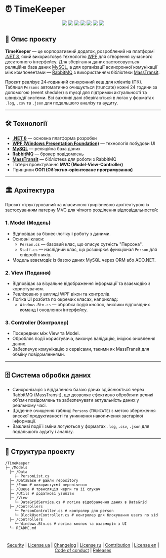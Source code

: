 # ⏰ TimeKeeper

<div align="center">

![](https://img.shields.io/github/issues/fxhxyz4/TimeKeeper)
![](https://img.shields.io/github/commit-activity/t/fxhxyz4/TimeKeeper)
![](https://img.shields.io/github/forks/fxhxyz4/TimeKeeper)
![](https://img.shields.io/github/languages/top/fxhxyz4/TimeKeeper)
![](https://img.shields.io/github/downloads/fxhxyz4/TimeKeeper/total)
![](https://img.shields.io/github/languages/code-size/fxhxyz4/TimeKeeper)
![](https://img.shields.io/github/license/fxhxyz4/TimeKeeper)
    
</div>

## 📖 Опис проєкту

**TimeKeeper** — це корпоративний додаток, розроблений на платформі [.NET 8](https://dotnet.microsoft.com/en-us/), який використовує технологію [WPF](https://learn.microsoft.com/en-us/dotnet/desktop/wpf/) для створення сучасного десктопного інтерфейсу. Для зберігання даних застосовується реляційна база даних [MySQL](https://www.mysql.com/), а для організації асинхронної комунікації між компонентами — [RabbitMQ](https://www.rabbitmq.com/) з використанням бібліотеки [MassTransit](https://masstransit-project.com/).

Проєкт реалізує 24-годинний синхронний кеш для клієнтів (ПК). Таблиця `Persons` автоматично очищується (truncate) кожні 24 години за допомогою (event sheduler) в mysql для підтримки актуальності та швидкодії системи. Всі важливі дані зберігаються в логах у форматах `.log`, `.csv` та `.json` для подальшого аналізу та аудиту.

---

## 🛠 Технології

- **[.NET 8](https://dotnet.microsoft.com/en-us/)** — основна платформа розробки
- **[WPF (Windows Presentation Foundation)](https://learn.microsoft.com/en-us/dotnet/desktop/wpf/)** — технологія побудови UI
- **[MySQL](https://www.mysql.com/)** — реляційна база даних
- **[RabbitMQ](https://www.rabbitmq.com/)** — брокер повідомлень
- **[MassTransit](https://masstransit-project.com/)** — бібліотека для роботи з RabbitMQ
- Патерн проектування **MVC (Model-View-Controller)**  
- Принципи **ООП (Об’єктно-орієнтоване програмування)**  

---

## 🏛 Архітектура

Проєкт структурований за класичною трирівневою архітектурою із застосуванням патерну MVC для чіткого розділення відповідальностей:

### 1. **Model (Модель)**

- Відповідає за бізнес-логіку і роботу з даними.
- Основні класи:  
  - `Person.cs` — базовий клас, що описує сутність "Персона".  
  - `Staff.cs` — наслідний клас, що розширює функціонал `Person` для співробітників.
- Модель взаємодіє із базою даних MySQL через ORM або ADO.NET.

### 2. **View (Подання)**

- Відповідає за візуальне відображення інформації та взаємодію з користувачем.
- Реалізовано у вигляді WPF вікон та контролів.
- Логіка UI розбита по окремих класах, наприклад:  
  - `Windows.Btn.cs` — обробка подій кнопок, виклики відповідних команд і оновлення інтерфейсу.

### 3. **Controller (Контролер)**

- Посередник між View та Model.
- Обробляє події користувача, виконує валідацію, ініціює оновлення даних.
- Забезпечує комунікацію з сервісами, такими як MassTransit для обміну повідомленнями.

---

## 🗄 Система обробки даних

- Синхронізація з віддаленою базою даних здійснюється через RabbitMQ (MassTransit), що дозволяє ефективно обробляти великі об’єми повідомлень та забезпечувати актуальність даних у реальному часі.
- Щоденне очищення таблиці `Persons` (`TRUNCATE`) з метою збереження високої продуктивності та уникнення накопичення застарілої інформації.
- Важливі події і зміни логуються у форматах `.log`, `.csv`, `.json` для подальшого аудиту і аналізу.

---

## 📂 Структура проекту
```
/TimeKeeper
├─ /Models
  ├─ /Data
    ├─ PersonList.cs
  ├─ /DataBase # файли repository
  ├─ /Enum # використуємі перелічення
  ├─ /Queue # трансляція черги та її слухач
  ├─ /Utils # додаткові утиліти
  ├─ /View
    └─ DataGridService.cs # логіка відображення даних в DataGrid
  ├─ /Controllers
    └─ PersonController.cs # контролер для person
    └─ BlockUserController.cs # контролер для блокування users по sid
  ├─ /Controllers
    └─ Windows.Btn.cs # логіка кнопок та взаємодія з UI
  └─ README.md
```

#

<div align="center">

###  
[Security](./security.md) | [License ua](./license.ua.md) | [Changelog](./changelog.md) | [License ru](./license.ru.md) | [Contribution](./contribution.md) | [License en](./license.md) | [Code of conduct](./code_of_conduct.md) | [Releases](https://github.com/fxhxyz4/TimeKeeper/releases)

</div>
